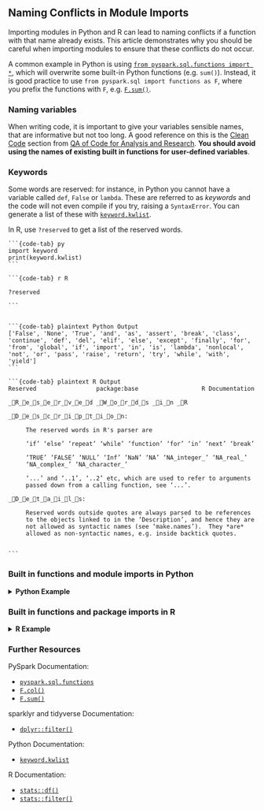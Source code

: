 ## Naming Conflicts in Module Imports

Importing modules in Python and R can lead to naming conflicts if a function with that name already exists. This article demonstrates why you should be careful when importing modules to ensure that these conflicts do not occur.

A common example in Python is using [`from pyspark.sql.functions import *`](https://spark.apache.org/docs/latest/api/python/reference/pyspark.sql.html#functions), which will overwrite some built-in Python functions (e.g. `sum()`). Instead, it is good practice to use `from pyspark.sql import functions as F`, where you prefix the functions  with `F`, e.g. [`F.sum()`](https://spark.apache.org/docs/latest/api/python/reference/api/pyspark.sql.functions.sum.html).

### Naming variables

When writing code, it is important to give your variables sensible names, that are informative but not too long. A good reference on this is the [Clean Code](https://best-practice-and-impact.github.io/qa-of-code-guidance/core_programming.html#clean-code) section from [QA of Code for Analysis and Research](https://best-practice-and-impact.github.io/qa-of-code-guidance/intro.html). **You should avoid using the names of existing built in functions for user-defined variables**.

### Keywords

Some words are reserved: for instance, in Python you cannot have a variable called `def`, `False` or `lambda`. These are referred to as *keywords* and the code will not even compile if you try, raising a `SyntaxError`. You can generate a list of these with [`keyword.kwlist`](https://docs.python.org/3/library/keyword.html).

In R, use `?reserved` to get a list of the reserved words.
````{tabs}
```{code-tab} py
import keyword
print(keyword.kwlist)
```

```{code-tab} r R

?reserved

```
````

````{tabs}

```{code-tab} plaintext Python Output
['False', 'None', 'True', 'and', 'as', 'assert', 'break', 'class', 'continue', 'def', 'del', 'elif', 'else', 'except', 'finally', 'for', 'from', 'global', 'if', 'import', 'in', 'is', 'lambda', 'nonlocal', 'not', 'or', 'pass', 'raise', 'return', 'try', 'while', 'with', 'yield']
```

```{code-tab} plaintext R Output
Reserved                 package:base                  R Documentation

_R_e_s_e_r_v_e_d _W_o_r_d_s _i_n _R

_D_e_s_c_r_i_p_t_i_o_n:

     The reserved words in R's parser are

     ‘if’ ‘else’ ‘repeat’ ‘while’ ‘function’ ‘for’ ‘in’ ‘next’ ‘break’

     ‘TRUE’ ‘FALSE’ ‘NULL’ ‘Inf’ ‘NaN’ ‘NA’ ‘NA_integer_’ ‘NA_real_’
     ‘NA_complex_’ ‘NA_character_’

     ‘...’ and ‘..1’, ‘..2’ etc, which are used to refer to arguments
     passed down from a calling function, see ‘...’.

_D_e_t_a_i_l_s:

     Reserved words outside quotes are always parsed to be references
     to the objects linked to in the ‘Description’, and hence they are
     not allowed as syntactic names (see ‘make.names’).  They *are*
     allowed as non-syntactic names, e.g. inside backtick quotes.


```
````
### Built in functions and module imports in Python

<details>
    
<summary><b>Python Example</b></summary>

You might notice that the Python keyword list is quite short and that some common Python functionality is not listed, for instance, `sum()` or `round()`. This means that it is possible to overwrite these; obviously this is not good practice and should be avoided. 

This can be surprisingly easy to do in PySpark, and can be hard to debug if you do not know the reason for the error.

#### Python Example

First, look at the documentation for `sum`:
````{tabs}
```{code-tab} py
help(sum)
```
````

````{tabs}

```{code-tab} plaintext Python Output
Help on built-in function sum in module builtins:

sum(iterable, start=0, /)
    Return the sum of a 'start' value (default: 0) plus an iterable of numbers
    
    When the iterable is empty, return the start value.
    This function is intended specifically for use with numeric values and may
    reject non-numeric types.
```
````
Show that `sum` works with a simple example: adding three integers together:
````{tabs}
```{code-tab} py
sum([1, 2, 3])
```
````

````{tabs}

```{code-tab} plaintext Python Output
6
```
````
Now import the modules we need to use Spark. The recommended way to do this is `import pyspark.sql.functions as F`, which means that whenever you want to access a function from this module you prefix it with `F`, e.g. `F.sum()`. Sometimes the best way to see why something is recommended is to try a different method and show it is a bad idea, in this case, importing all the `functions` as `*`:
````{tabs}
```{code-tab} py
from pyspark.sql import SparkSession
from pyspark.sql.functions import *
```
````
Attempting to sum the integers will now give an error:
````{tabs}
```{code-tab} py
try:
    sum([1, 2, 3])
except AttributeError as e:
    print(e)
```
````

````{tabs}

```{code-tab} plaintext Python Output
'NoneType' object has no attribute '_jvm'
```
````
To see why this error exists, take another look at `help(sum)`; we can see that the documentation is different to previously.
````{tabs}
```{code-tab} py
help(sum)
```
````

````{tabs}

```{code-tab} plaintext Python Output
Help on function sum in module pyspark.sql.functions:

sum(col)
    Aggregate function: returns the sum of all values in the expression.
    
    .. versionadded:: 1.3
```
````
So by importing all the PySpark functions we have overwritten some key Python functionality. Note that this would also apply if you imported individual functions, e.g. `from pyspark.sql.functions import sum`.

You can also overwrite functions with your own variables, often unintentionally. As an example, first Start a Spark session:
````{tabs}
```{code-tab} py
spark = (SparkSession.builder.master("local[2]")
         .appName("module-imports")
         .getOrCreate())
```
````
Create a small DataFrame:
````{tabs}
```{code-tab} py
sdf = spark.range(5).withColumn("double_id", col("id") * 2)
sdf.show()
```
````

````{tabs}

```{code-tab} plaintext Python Output
+---+---------+
| id|double_id|
+---+---------+
|  0|        0|
|  1|        2|
|  2|        4|
|  3|        6|
|  4|        8|
+---+---------+
```
````
Loop through the columns, using `col` as the control variable. This will work, but is not a good idea as it is overwriting `col()` from `functions`:
````{tabs}
```{code-tab} py
for col in sdf.columns:
    sdf.select(col).show()
```
````

````{tabs}

```{code-tab} plaintext Python Output
+---+
| id|
+---+
|  0|
|  1|
|  2|
|  3|
|  4|
+---+

+---------+
|double_id|
+---------+
|        0|
|        2|
|        4|
|        6|
|        8|
+---------+
```
````
If we try adding another column with `col()` then it will not work as we have now reassigned `col` to be `double_id`:
````{tabs}
```{code-tab} py
try:
    sdf = sdf.withColumn("triple_id", col("id") * 3)
except TypeError as e:
    print(e)
```
````

````{tabs}

```{code-tab} plaintext Python Output
'str' object is not callable
```
````

````{tabs}
```{code-tab} py
col
```
````

````{tabs}

```{code-tab} plaintext Python Output
'double_id'
```
````
Importing the PySpark `functions` as `F` and using [`F.col()`](https://spark.apache.org/docs/latest/api/python/reference/api/pyspark.sql.functions.col.html) solves this problem:
````{tabs}
```{code-tab} py
from pyspark.sql import functions as F 
sdf = sdf.withColumn("triple_id", F.col("id") * 3)
sdf.show()
```
````

````{tabs}

```{code-tab} plaintext Python Output
+---+---------+---------+
| id|double_id|triple_id|
+---+---------+---------+
|  0|        0|        0|
|  1|        2|        3|
|  2|        4|        6|
|  3|        6|        9|
|  4|        8|       12|
+---+---------+---------+
```
````
</details>

### Built in functions and package imports in R

<details>
<summary><b>R Example</b></summary>

It is advised to use `::` to directly call a function from a package. For instance, there is a `filter` function in both [`stats`](https://stat.ethz.ch/R-manual/R-devel/library/stats/html/filter.html) and [`dplyr`](https://dplyr.tidyverse.org/reference/filter.html); you can specify exactly which to use with `dplyr::filter()` or `stats::filter()`.

Note that despite being commonly used for an R DataFrame, [`df` is actually a built-in function for the F distribution](https://stat.ethz.ch/R-manual/R-devel/library/stats/html/Fdist.html). As such, it is not recommended to use `df` for DataFrames.
````{tabs}

```{code-tab} r R

?df

```
````

````{tabs}

```{code-tab} plaintext R Output
FDist                  package:stats                   R Documentation

_T_h_e _F _D_i_s_t_r_i_b_u_t_i_o_n

_D_e_s_c_r_i_p_t_i_o_n:

     Density, distribution function, quantile function and random
     generation for the F distribution with ‘df1’ and ‘df2’ degrees of
     freedom (and optional non-centrality parameter ‘ncp’).

_U_s_a_g_e:

     df(x, df1, df2, ncp, log = FALSE)
     pf(q, df1, df2, ncp, lower.tail = TRUE, log.p = FALSE)
     qf(p, df1, df2, ncp, lower.tail = TRUE, log.p = FALSE)
     rf(n, df1, df2, ncp)
     
_A_r_g_u_m_e_n_t_s:

    x, q: vector of quantiles.

       p: vector of probabilities.

       n: number of observations. If ‘length(n) > 1’, the length is
          taken to be the number required.

df1, df2: degrees of freedom.  ‘Inf’ is allowed.

     ncp: non-centrality parameter. If omitted the central F is
          assumed.

log, log.p: logical; if TRUE, probabilities p are given as log(p).

lower.tail: logical; if TRUE (default), probabilities are P[X <= x],
          otherwise, P[X > x].

_D_e_t_a_i_l_s:

     The F distribution with ‘df1 =’ n1 and ‘df2 =’ n2 degrees of
     freedom has density

     f(x) = Gamma((n1 + n2)/2) / (Gamma(n1/2) Gamma(n2/2))
         (n1/n2)^(n1/2) x^(n1/2 - 1)
         (1 + (n1/n2) x)^-(n1 + n2)/2
     
     for x > 0.

     It is the distribution of the ratio of the mean squares of n1 and
     n2 independent standard normals, and hence of the ratio of two
     independent chi-squared variates each divided by its degrees of
     freedom.  Since the ratio of a normal and the root mean-square of
     m independent normals has a Student's t_m distribution, the square
     of a t_m variate has a F distribution on 1 and m degrees of
     freedom.

     The non-central F distribution is again the ratio of mean squares
     of independent normals of unit variance, but those in the
     numerator are allowed to have non-zero means and ‘ncp’ is the sum
     of squares of the means.  See Chisquare for further details on
     non-central distributions.

_V_a_l_u_e:

     ‘df’ gives the density, ‘pf’ gives the distribution function ‘qf’
     gives the quantile function, and ‘rf’ generates random deviates.

     Invalid arguments will result in return value ‘NaN’, with a
     warning.

     The length of the result is determined by ‘n’ for ‘rf’, and is the
     maximum of the lengths of the numerical arguments for the other
     functions.

     The numerical arguments other than ‘n’ are recycled to the length
     of the result.  Only the first elements of the logical arguments
     are used.

_N_o_t_e:

     Supplying ‘ncp = 0’ uses the algorithm for the non-central
     distribution, which is not the same algorithm used if ‘ncp’ is
     omitted.  This is to give consistent behaviour in extreme cases
     with values of ‘ncp’ very near zero.

     The code for non-zero ‘ncp’ is principally intended to be used for
     moderate values of ‘ncp’: it will not be highly accurate,
     especially in the tails, for large values.

_S_o_u_r_c_e:

     For the central case of ‘df’, computed _via_ a binomial
     probability, code contributed by Catherine Loader (see ‘dbinom’);
     for the non-central case computed _via_ ‘dbeta’, code contributed
     by Peter Ruckdeschel.

     For ‘pf’, _via_ ‘pbeta’ (or for large ‘df2’, _via_ ‘pchisq’).

     For ‘qf’, _via_ ‘qchisq’ for large ‘df2’, else _via_ ‘qbeta’.

_R_e_f_e_r_e_n_c_e_s:

     Becker, R. A., Chambers, J. M. and Wilks, A. R. (1988) _The New S
     Language_.  Wadsworth & Brooks/Cole.

     Johnson, N. L., Kotz, S. and Balakrishnan, N. (1995) _Continuous
     Univariate Distributions_, volume 2, chapters 27 and 30.  Wiley,
     New York.

_S_e_e _A_l_s_o:

     Distributions for other standard distributions, including ‘dchisq’
     for chi-squared and ‘dt’ for Student's t distributions.

_E_x_a_m_p_l_e_s:

     ## Equivalence of pt(.,nu) with pf(.^2, 1,nu):
     x <- seq(0.001, 5, len = 100)
     nu <- 4
     stopifnot(all.equal(2*pt(x,nu) - 1, pf(x^2, 1,nu)),
               ## upper tails:
               all.equal(2*pt(x,     nu, lower=FALSE),
                           pf(x^2, 1,nu, lower=FALSE)))
     
     ## the density of the square of a t_m is 2*dt(x, m)/(2*x)
     # check this is the same as the density of F_{1,m}
     all.equal(df(x^2, 1, 5), dt(x, 5)/x)
     
     ## Identity:  qf(2*p - 1, 1, df) == qt(p, df)^2  for  p >= 1/2
     p <- seq(1/2, .99, length = 50); df <- 10
     rel.err <- function(x, y) ifelse(x == y, 0, abs(x-y)/mean(abs(c(x,y))))
     quantile(rel.err(qf(2*p - 1, df1 = 1, df2 = df), qt(p, df)^2), .90)  # ~= 7e-9
     

```
````
</details>

### Further Resources

PySpark Documentation:
- [`pyspark.sql.functions`](https://spark.apache.org/docs/latest/api/python/reference/pyspark.sql.html#functions)
- [`F.col()`](https://spark.apache.org/docs/latest/api/python/reference/api/pyspark.sql.functions.col.html)
- [`F.sum()`](https://spark.apache.org/docs/latest/api/python/reference/api/pyspark.sql.functions.sum.html)

sparklyr and tidyverse Documentation:
- [`dplyr::filter()`](https://dplyr.tidyverse.org/reference/filter.html)

Python Documentation:
- [`keyword.kwlist`](https://docs.python.org/3/library/keyword.html)

R Documentation:
- [`stats::df()`](https://stat.ethz.ch/R-manual/R-devel/library/stats/html/Fdist.html)
- [`stats::filter()`](https://stat.ethz.ch/R-manual/R-devel/library/stats/html/filter.html)